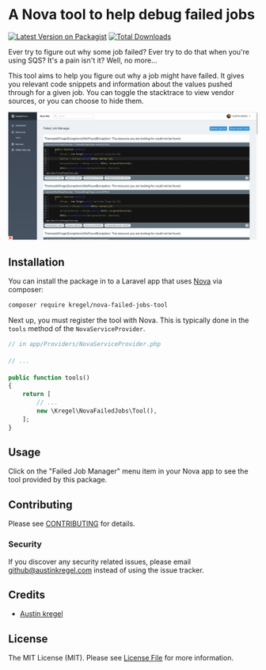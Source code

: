 # A Nova tool to help debug failed jobs

[![Latest Version on Packagist](https://img.shields.io/packagist/v/kregel/nova-failed-jobs-tool.svg?style=flat-square)](https://packagist.org/packages/kregel/nova-failed-jobs-tool)
[![Total Downloads](https://img.shields.io/packagist/dt/kregel/nova-failed-jobs-tool.svg?style=flat-square)](https://packagist.org/packages/kregel/nova-failed-jobs-tool)

Ever try to figure out why some job failed? Ever try to do that when you're using SQS? It's a pain isn't it? Well, no more... 

This tool aims to help you figure out why a job might have failed. It gives you relevant code snippets and information about the values pushed through for a given job. You can toggle the stacktrace to view vendor sources, or you can choose to hide them.

![Screenshot](./screenshot.png)

## Installation

You can install the package in to a Laravel app that uses [Nova](https://nova.laravel.com) via composer:

```bash
composer require kregel/nova-failed-jobs-tool
```

Next up, you must register the tool with Nova. This is typically done in the `tools` method of the `NovaServiceProvider`.

```php
// in app/Providers/NovaServiceProvider.php

// ...

public function tools()
{
    return [
        // ...
        new \Kregel\NovaFailedJobs\Tool(),
    ];
}
```

## Usage

Click on the "Failed Job Manager" menu item in your Nova app to see the tool provided by this package.

## Contributing

Please see [CONTRIBUTING](CONTRIBUTING.md) for details.

### Security

If you discover any security related issues, please email github@austinkregel.com instead of using the issue tracker.

## Credits

- [Austin kregel](https://github.com/austinkregel)

## License

The MIT License (MIT). Please see [License File](LICENSE.md) for more information.
